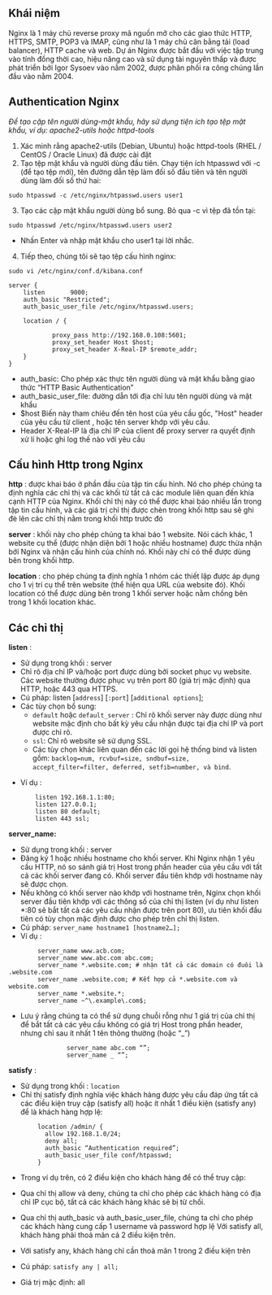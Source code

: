## Khái niệm

Nginx là 1 máy chủ reverse proxy mã nguồn mở cho các giao thức HTTP, HTTPS, SMTP, POP3 và IMAP, cũng như là 1 máy chủ cân bằng tải (load balancer), HTTP cache và web. Dự án Nginx được bắt đầu với việc tập trung vào tính đồng thời cao, hiệu năng cao và sử dụng tài nguyên thấp và được phát triển bởi Igor Sysoev vào nằm 2002, được phân phối ra công chúng lần đầu vào nằm 2004.
## Authentication Nginx
*Để tạo cặp tên người dùng-mật khẩu, hãy sử dụng tiện ích tạo tệp mật khẩu, ví dụ: apache2-utils hoặc httpd-tools*
1. Xác minh rằng apache2-utils (Debian, Ubuntu) hoặc httpd-tools (RHEL / CentOS / Oracle Linux) đã được cài đặt
2. Tạo tệp mật khẩu và người dùng đầu tiên. Chạy tiện ích htpasswd với -c (để tạo tệp mới), tên đường dẫn tệp làm đối số đầu tiên và tên người dùng làm đối số thứ hai: 
```console
sudo htpasswd -c /etc/nginx/htpasswd.users user1
```
3. Tạo các cặp mật khẩu người dùng bổ sung. Bỏ qua -c vì tệp đã tồn tại:
```console
sudo htpasswd /etc/nginx/htpasswd.users user2
```
- Nhấn Enter và nhập mật khẩu cho user1 tại lời nhắc.
4. Tiếp theo, chúng tôi sẽ tạo tệp cấu hình nginx:
```console
sudo vi /etc/nginx/conf.d/kibana.conf
```
```console
server {
    listen       9000;
    auth_basic "Restricted";
    auth_basic_user_file /etc/nginx/htpasswd.users;
    
    location / {
           
            proxy_pass http://192.168.0.108:5601;
            proxy_set_header Host $host;
            proxy_set_header X-Real-IP $remote_addr;
    }
}
```
- auth_basic: Cho phép xác thực tên người dùng và mật khẩu bằng giao thức “HTTP Basic Authentication”
- auth_basic_user_file: đường dẫn tới địa chỉ lưu tên người dùng và mật khẩu
- $host Biến này tham chiêu đến tên host của yêu cầu gốc, "Host" header của yêu cầu từ client , hoặc tên server khớp với yêu cầu. 
- Header X-Real-IP là địa chỉ IP của client để proxy server ra quyết định xử lí hoặc ghi log thế nào với yêu cầu

## Cấu hình Http trong Nginx

**http** : được khai báo ở phần đầu của tập tin cấu hình. Nó cho phép chúng ta định nghĩa các chỉ thị và các khối từ tất cả các module liên quan đến khía cạnh HTTP của Nginx. Khối chỉ thị này có thể được khai báo nhiều lần trong tập tin cấu hình, và các giá trị chỉ thị được chèn trong khối http sau sẽ ghi đè lên các chỉ thị nằm trong khối http trước đó

**server** : khối này cho phép chúng ta khai báo 1 website. Nói cách khác, 1 website cụ thể (được nhận diện bởi 1 hoặc nhiều hostname) được thừa nhận bới Nginx và nhận cấu hình của chính nó. Khối này chỉ có thể được dùng bên trong khối http.

**location** : cho phép chúng ta định nghĩa 1 nhóm các thiết lập được áp dụng cho 1 vị trí cụ thể trên website (thể hiện qua URL của website đó). Khối location có thể được dùng bên trong 1 khối server hoặc nằm chồng bên trong 1 khối location khác.

## Các chỉ thị
**listen** :
- Sử dụng trong khối : server
- Chỉ rõ địa chỉ IP và/hoặc port được dùng bởi socket phục vụ website. Các website thường được phục vụ trên port 80 (giá trị mặc định) qua HTTP, hoặc 443 qua HTTPS.
- Cú pháp: listen [```address```] [```:port```] [```additional options```]; 
- Các tùy chọn bổ sung:
    - ```default``` hoặc ```default_server``` : Chỉ rõ khối server này được dùng như website mặc định cho bất kỳ yêu cầu nhận được tại địa chỉ IP và port được chỉ rõ.
    - ```ssl```: Chỉ rõ website sẽ sử dụng SSL.
    - Các tùy chọn khác liên quan đến các lời gọi hệ thống bind và listen gồm: ```backlog=num, rcvbuf=size, sndbuf=size, accept_filter=filter, deferred, setfib=number, và bind```.
* Ví dụ :
    ```console
        listen 192.168.1.1:80;
        listen 127.0.0.1;
        listen 80 default;
        listen 443 ssl;
    ```
**server_name:**
- Sử dụng trong khối : server
- Đăng ký 1 hoặc nhiều hostname cho khối server. Khi Nginx nhận 1 yêu cầu HTTP, nó so sánh giá trị Host trong phần header của yêu cầu với tất cả các khối server đang có. Khối server đầu tiên khớp với hostname này sẽ được chọn.
- Nếu không có khối server nào khớp với hostname trên, Nginx chọn khối server đầu tiên khớp với các thông số của chỉ thị listen (ví dụ như listen *:80 sẽ bắt tất cả các yêu cầu nhận được trên port 80), ưu tiên khối đầu tiên có tùy chọn mặc định được cho phép trên chỉ thị listen.
- Cú pháp: ```server_name hostname1 [hostname2…];```
- Ví dụ :
```console
        server_name www.acb.com;
        server_name www.abc.com abc.com;
        server_name *.website.com; # nhận tất cả các domain có đuôi là .website.com
        server_name .website.com; # Kết hợp cả *.website.com và website.com
        server_name *.website.*;
        server_name ~^\.example\.com$;
```
- Lưu ý rằng chúng ta có thể sử dụng chuỗi rỗng như 1 giá trị của chỉ thị để bắt tất cả các yêu cầu không có giá trị Host trong phần header, nhưng chỉ sau ít nhất 1 tên thông thường (hoặc “_”)
```console
                server_name abc.com “”;
                server_name _ “”;
```

**satisfy** :

- Sử dụng trong khối : ```location```
- Chỉ thị satisfy định nghĩa việc khách hàng được yêu cầu đáp ứng tất cả các điều kiện truy cập (satisfy all) hoặc ít nhất 1 điều kiện (satisfy any) để là khách hàng hợp lệ:
```console
        location /admin/ {
          allow 192.168.1.0/24;
          deny all;
          auth_basic “Authentication required”;
          auth_basic_user_file conf/htpasswd;
        }
```
- Trong ví dụ trên, có 2 điều kiện cho khách hàng để có thể truy cập:

- Qua chỉ thị allow và deny, chúng ta chỉ cho phép các khách hàng có địa chỉ IP cục bộ, tất cả các khách hàng khác sẽ bị từ chối.
- Qua chỉ thị auth_basic và auth_basic_user_file, chúng ta chỉ cho phép các khách hàng cung cấp 1 username và password hợp lệ
Với satisfy all, khách hàng phải thoả mãn cả 2 điều kiện trên.

- Với satisfy any, khách hàng chỉ cần thoả mãn 1 trong 2 điều kiện trên

- Cú pháp: ```satisfy any | all;```

- Giá trị mặc định: all
